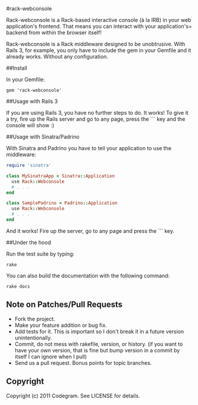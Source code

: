 #rack-webconsole

Rack-webconsole is a Rack-based interactive console (à la IRB) in your web
application's frontend. That means you can interact with your application's=
backend from within the browser itself!

Rack-webconsole is a Rack middleware designed to be unobtrusive. With Rails 3,
for example, you only have to include the gem in your Gemfile and it already
works. Without any configuration.

##Install

In your Gemfile:

    gem 'rack-webconsole'

##Usage with Rails 3

If you are using Rails 3, you have no further steps to do. It works! To give
it a try, fire up the Rails server and go to any page, press the `\`` key and
the console will show :)

##Usage with Sinatra/Padrino

With Sinatra and Padrino you have to tell your application to use the
middleware:

````ruby
require 'sinatra'

class MySinatraApp < Sinatra::Application
  use Rack::Webconsole
  # . . .
end
````

````ruby
class SamplePadrino < Padrino::Application
  use Rack::Webconsole
  # . . .
end
````

And it works! Fire up the server, go to any page and press the `\`` key.

##Under the hood

Run the test suite by typing:

    rake

You can also build the documentation with the following command:

    rake docs

## Note on Patches/Pull Requests

* Fork the project.
* Make your feature addition or bug fix.
* Add tests for it. This is important so I don't break it in a
  future version unintentionally.
* Commit, do not mess with rakefile, version, or history. (if you want to have your own version, that is fine but bump version in a commit by itself I can ignore when I pull)
* Send us a pull request. Bonus points for topic branches.

## Copyright

Copyright (c) 2011 Codegram. See LICENSE for details.

